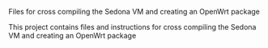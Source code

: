 
Files for cross compiling the Sedona VM and creating an OpenWrt package

This project contains files and instructions for cross compiling the Sedona VM and creating an OpenWrt package

